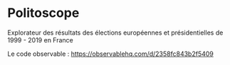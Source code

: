 # Politoscope
Explorateur des résultats des élections européennes et présidentielles de 1999 - 2019 en France

Le code observable :  https://observablehq.com/d/2358fc843b2f5409
